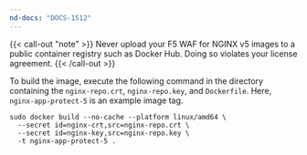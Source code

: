 ```yaml
---
nd-docs: "DOCS-1512"
---
```


{{< call-out "note" >}}
Never upload your F5 WAF for NGINX v5 images to a public container registry such as Docker Hub. Doing so violates your license agreement.
{{< /call-out >}}

To build the image, execute the following command in the directory containing the `nginx-repo.crt`, `nginx-repo.key`, and `Dockerfile`. Here, `nginx-app-protect-5` is an example image tag.


```shell
sudo docker build --no-cache --platform linux/amd64 \
  --secret id=nginx-crt,src=nginx-repo.crt \
  --secret id=nginx-key,src=nginx-repo.key \
  -t nginx-app-protect-5 .
```

